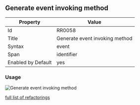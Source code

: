 ## Generate event invoking method

Property | Value
--- | --- 
Id | RR0058
Title | Generate event invoking method
Syntax | event
Span | identifier
Enabled by Default | yes

### Usage

![Generate event invoking method](../../images/refactorings/GenerateEventInvokingMethod.png)

[full list of refactorings](Refactorings.md)
